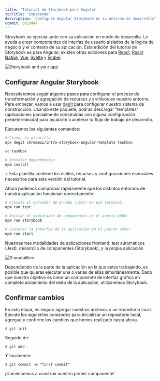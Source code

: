 ```yaml
---
title: 'Tutorial de Storybook para Angular'
tocTitle: 'Empezando'
description: 'Configure Angular Storybook en su entorno de desarrollo'
commit: 0818d47
---
```


Storybook se ejecuta junto con su aplicación en modo de desarrollo. Le ayuda a crear componentes de interfaz de 
usuario aislados de la lógica de negocio y el contexto de su aplicación. Esta edición del tutorial de Storybook es para 
Angular;
existen otras ediciones para [React](/intro-to-storybook/react/en/get-started), [React Native](/intro-to-storybook/react-native/en/get-started), [Vue](/intro-to-storybook/vue/en/get-started), [Svelte](/intro-to-storybook/svelte/en/get-started) y [Ember](/intro-to-storybook/ember/en/get-started).

![Storybook and your app](/intro-to-storybook/storybook-relationship.jpg)

## Configurar Angular Storybook

Necesitaremos seguir algunos pasos para configurar el proceso de transformación y agregación de recursos y archivos en nuestro entorno. Para empezar, vamos 
a usar [degit](https://github.com/Rich-Harris/degit) para configurar nuestro sistema de construcción. Usando este 
paquete, podrás descargar
"templates" (aplicaciones parcialmente construidas con alguna configuración predeterminada) para ayudarte a acelerar 
tu flujo de trabajo de desarrollo.

Ejecutemos los siguientes comandos:

```bash
# Clonar la plantilla
npx degit chromaui/intro-storybook-angular-template taskbox

cd taskbox

# Instalar dependencias
npm install
```

<div class="aside">
💡 Esta plantilla contiene los estilos, recursos y configuraciones esenciales necesarios para esta versión del tutorial.
</div>

Ahora podemos comprobar rápidamente que los distintos entornos de nuestra aplicación funcionan correctamente:

```bash
# Ejecute el corredor de prueba (Jest) en una terminal:
npm run test

# Iniciar el explorador de componentes en el puerto 6006:
npm run storybook

# Ejecutar la interfaz de la aplicación en el puerto 4200:
npm run start
```

Nuestras tres modalidades de aplicaciones frontend: test automáticos (Jest), desarrollo de componentes (Storybook), 
y la propia aplicación.

![3 modalities](/intro-to-storybook/app-three-modalities-angular.png)

Dependiendo de la parte de la aplicación en la que estés trabajando, es posible que quieras ejecutar una o varias de ellas simultáneamente. Dado que nuestro objetivo es crear un componente de interfaz gráfica en completo aislamiento del resto de la aplicación, utilizaremos Storybook.

## Confirmar cambios

En esta etapa, es seguro agregar nuestros archivos a un repositorio local. Ejecute los siguientes comandos para inicializar un repositorio local, agregue y confirme los cambios que hemos realizado hasta ahora.

```shell
$ git init
```

Seguido de:

```shell
$ git add .
```

Y finalmente:

```shell
$ git commit -m "first commit"
```

¡Comencemos a construir nuestro primer componente!
